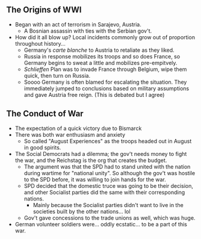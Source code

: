 ## The Origins of WWI
- Began with an act of terrorism in Sarajevo, Austria.
	- A Bosnian assassin with ties with the Serbian gov't.
- How did it all blow up? Local incidents commonly grow out of proportion throughout history...
	- Germany's *carte blanche* to Austria to retaliate as they liked.
	- Russia in response mobilizes its troops and so does France, so Germany begins to sweat a little and mobilizes pre-empitvely.
	- *Schlieffen* Plan was to invade France through Belgium, wipe them quick, then turn on Russia.
	- Soooo Germany is often blamed for escalating the situation. They immediately jumped to conclusions based on military assumptions and gave Austria free reign. (This is debated but I agree)

## The Conduct of War
- The expectation of a quick victory due to Bismarck
- There was both war enthusiasm and anxiety
	- So called "August Experiences" as the troops headed out in August in good spirits.
- The Social Democrats had a dilemma; the gov't needs money to fight the war, and the Reichstag is the org that creates the budget.
	- The argument was that the SPD had to stand united with the nation during wartime for "national unity". So although the gov't was hostile to the SPD before, it was willing to join hands for the war.
	- SPD decided that the domestic truce was going to be their decision, and other Socialist parties did the same with their corresponding nations.
		- Mainly because the Socialist parties didn't want to live in the societies built by the other nations... lol
	- Gov't gave concessions to the trade unions as well, which was huge.
- German volunteer soldiers were... oddly ecstatic... to be a part of this war.